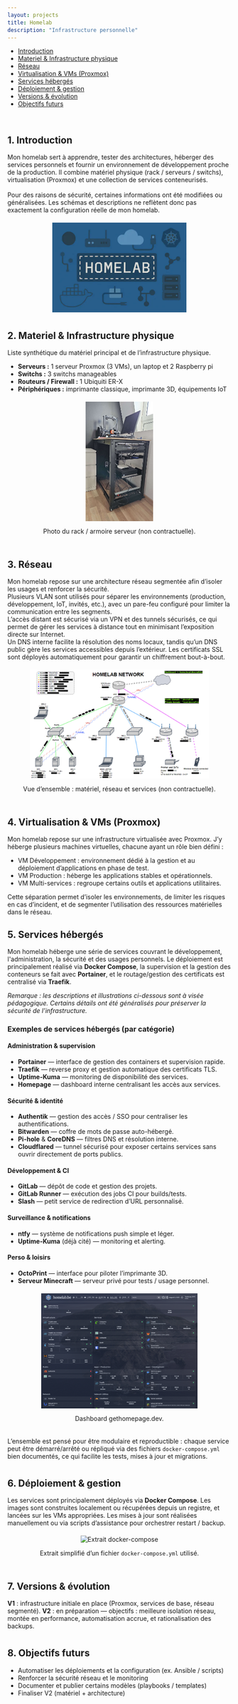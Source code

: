 ```yaml
---
layout: projects
title: Homelab
description: "Infrastructure personnelle"
---
```


<nav id="toc">
  <ul>
    <li><a href="#1-introduction">Introduction</a></li>
    <li><a href="#2-materiel--infrastructure-physique">Materiel & Infrastructure physique</a></li>
    <li><a href="#3-réseau">Réseau</a></li>
    <li><a href="#4-virtualisation--vms-proxmox">Virtualisation & VMs (Proxmox)</a></li>
    <li><a href="#5-services-hébergés">Services hébergés</a></li>
    <li><a href="#6-déploiement--gestion">Déploiement & gestion</a></li>
    <li><a href="#7-versions--évolution">Versions & évolution</a></li>
    <li><a href="#8-objectifs-futurs">Objectifs futurs</a></li>
  </ul>
</nav>

<div id="lightbox">
  <img id="lightbox-img">
</div>

<!-- 1. Introduction -->
## 1. Introduction
<div style="margin-bottom: 40px;">
  <p>
    Mon homelab sert à apprendre, tester des architectures, héberger des services personnels et fournir un
    environnement de développement proche de la production. Il combine matériel physique (rack / serveurs / switchs),
    virtualisation (Proxmox) et une collection de services conteneurisés.
    <br/><br/>
    Pour des raisons de sécurité, certaines informations ont été modifiées ou généralisées. Les schémas et descriptions ne reflètent donc pas exactement la configuration réelle de mon homelab.
  </p>

  <!-- schéma global -->
  <div style="text-align:center;display: flex;flex-direction: column;align-items: center;margin: 20px 0;">
    <img src="images/homelab.png" alt="homelab" class="zoomable zoomable-item" style="max-width: 60%;">
  </div>
</div>

<!-- 2. Matériel & Infrastructure physique -->
## 2. Materiel & Infrastructure physique
<div style="margin-bottom: 40px;">
  <p>Liste synthétique du matériel principal et de l’infrastructure physique.</p>

  <ul>
    <li><strong>Serveurs :</strong> 1 serveur Proxmox (3 VMs), un laptop et 2 Raspberry pi</li>
    <li><strong>Switchs :</strong> 3 switchs manageables</li>
    <li><strong>Routeurs / Firewall :</strong> 1 Ubiquiti ER-X</li>
    <li><strong>Périphériques :</strong> imprimante classique, imprimante 3D, équipements IoT</li>
  </ul>

  <div style="text-align:center;display: flex;flex-direction: column;align-items: center;margin: 20px 0;">
    <img src="images/homelab_rack.png" alt="Photo du rack / serveurs" class="zoomable zoomable-item" style="max-width: 30%">
    <p class="caption">Photo du rack / armoire serveur (non contractuelle).</p>
  </div>
</div>

<!-- 3. Réseau -->
## 3. Réseau
<div style="margin-bottom: 40px;">
  <p>
    Mon homelab repose sur une architecture réseau segmentée afin d’isoler les usages et renforcer la sécurité.<br/>
    Plusieurs VLAN sont utilisés pour séparer les environnements (production, développement, IoT, invités, etc.), avec un pare-feu configuré pour limiter la communication entre les segments.<br/>
    L’accès distant est sécurisé via un VPN et des tunnels sécurisés, ce qui permet de gérer les services à distance tout en minimisant l’exposition directe sur Internet.<br/>
    Un DNS interne facilite la résolution des noms locaux, tandis qu’un DNS public gère les services accessibles depuis l’extérieur. Les certificats SSL sont déployés automatiquement pour garantir un chiffrement bout-à-bout.
  </p>

  <div style="text-align:center;display: flex;flex-direction: column;align-items: center;margin: 20px 0;">
    <img src="images/homelab_schema.png" alt="Vue d'ensemble du Homelab (schéma)" class="zoomable zoomable-item" style="max-width: 80%;">
    <p class="caption">Vue d’ensemble : matériel, réseau et services (non contractuelle).</p>
  </div>
</div>

<!-- 4. Virtualisation & VMs -->
## 4. Virtualisation & VMs (Proxmox)
<div style="margin-bottom: 40px;">
  <p>
    Mon homelab repose sur une infrastructure virtualisée avec Proxmox.
    J’y héberge plusieurs machines virtuelles, chacune ayant un rôle bien défini :
  </p>

  <ul>
    <li>VM Développement : environnement dédié à la gestion et au déploiement d’applications en phase de test.</li>
    <li>VM Production : héberge les applications stables et opérationnels.</li>
    <li>VM Multi-services : regroupe certains outils et applications utilitaires.</li>
  </ul>

  Cette séparation permet d’isoler les environnements, de limiter les risques en cas d’incident, et de segmenter l’utilisation des ressources matérielles dans le réseau.

<!-- 5. Services hébergés -->
## 5. Services hébergés
<div style="margin-bottom: 40px;">
  <p>
    Mon homelab héberge une série de services couvrant le développement, l'administration, la sécurité et des usages personnels.
    Le déploiement est principalement réalisé via <strong>Docker Compose</strong>, la supervision et la gestion des conteneurs se fait avec <strong>Portainer</strong>,
    et le routage/gestion des certificats est centralisé via <strong>Traefik</strong>.
  </p>
  
  <p class="note">
    <em>Remarque&nbsp;: les descriptions et illustrations ci-dessous sont à visée pédagogique. Certains détails ont été généralisés pour préserver la sécurité de l’infrastructure.</em>
  </p>
  
  <h3>Exemples de services hébergés (par catégorie)</h3>
  
  <h4>Administration & supervision</h4>
  <ul>
    <li><strong>Portainer</strong> — interface de gestion des containers et supervision rapide.</li>
    <li><strong>Traefik</strong> — reverse proxy et gestion automatique des certificats TLS.</li>
    <li><strong>Uptime-Kuma</strong> — monitoring de disponibilité des services.</li>
    <li><strong>Homepage</strong> — dashboard interne centralisant les accès aux services.</li>
  </ul>
  
  <h4>Sécurité & identité</h4>
  <ul>
    <li><strong>Authentik</strong> — gestion des accès / SSO pour centraliser les authentifications.</li>
    <li><strong>Bitwarden</strong> — coffre de mots de passe auto-hébergé.</li>
    <li><strong>Pi-hole</strong> &amp; <strong>CoreDNS</strong> — filtres DNS et résolution interne.</li>
    <li><strong>Cloudflared</strong> — tunnel sécurisé pour exposer certains services sans ouvrir directement de ports publics.</li>
  </ul>
  
  <h4>Développement & CI</h4>
  <ul>
    <li><strong>GitLab</strong> — dépôt de code et gestion des projets.</li>
    <li><strong>GitLab Runner</strong> — exécution des jobs CI pour builds/tests.</li>
    <li><strong>Slash</strong> — petit service de redirection d’URL personnalisé.</li>
  </ul>

  <h4>Surveillance & notifications</h4>
  <ul>
    <li><strong>ntfy</strong> — système de notifications push simple et léger.</li>
    <li><strong>Uptime-Kuma</strong> (déjà cité) — monitoring et alerting.</li>
  </ul>

  <h4>Perso & loisirs</h4>
  <ul>
    <li><strong>OctoPrint</strong> — interface pour piloter l’imprimante 3D.</li>
    <li><strong>Serveur Minecraft</strong> — serveur privé pour tests / usage personnel.</li>
  </ul>

  <div style="text-align:center;display: flex;flex-direction: column;align-items: center;margin: 20px 0;">
    <img src="images/homepage_dashboard.png" alt="Dashboard gethomepage.dev" class="zoomable zoomable-item" style="max-width: 70%;">
    <p class="caption">Dashboard gethomepage.dev.</p>
  </div>
  
  <p>
    L’ensemble est pensé pour être modulaire et reproductible : chaque service peut être démarré/arrêté ou répliqué via des fichiers
    <code>docker-compose.yml</code> bien documentés, ce qui facilite les tests, mises à jour et migrations.
  </p>
</div>

<!-- 6. Déploiement & gestion (Docker-compose) -->
## 6. Déploiement & gestion
<div style="margin-bottom: 40px;">
  <p>
    Les services sont principalement déployés via <strong>Docker Compose</strong>. Les images sont construites localement
    ou récupérées depuis un registre, et lancées sur les VMs appropriées. Les mises à jour sont réalisées manuellement ou via
    scripts d’assistance pour orchestrer restart / backup.
  </p>

  <div style="text-align:center;display: flex;flex-direction: column;align-items: center;margin: 20px 0;">
    <img src="images/docker-compose-example" alt="Extrait docker-compose" class="zoomable zoomable-item">
    <p class="caption">Extrait simplifié d’un fichier <code>docker-compose.yml</code> utilisé.</p>
  </div>
</div>

<!-- 7. Versions (V1 / V2) -->
## 7. Versions & évolution
<div style="margin-bottom: 40px;">
  <p>
    <strong>V1</strong> : infrastructure initiale en place (Proxmox, services de base, réseau segmenté).  
    <strong>V2</strong> : en préparation — objectifs : meilleure isolation réseau, montée en performance, automatisation accrue, et rationalisation des backups.
  </p>
</div>

<!-- 8. Objectifs futurs -->
## 8. Objectifs futurs
<div style="margin-bottom: 40px;">
  <ul>
    <li>Automatiser les déploiements et la configuration (ex. Ansible / scripts)</li>
    <li>Renforcer la sécurité réseau et le monitoring</li>
    <li>Documenter et publier certains modèles (playbooks / templates)</li>
    <li>Finaliser V2 (matériel + architecture)</li>
  </ul>
</div>
